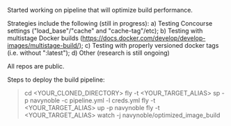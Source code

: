 Started working on pipeline that will optimize build performance. 

Strategies include the following (still in progress):
a) Testing Concourse settings ("load_base"/"cache" and "cache-tag"/etc);
b) Testing with multistage Docker builds (https://docs.docker.com/develop/develop-images/multistage-build/);
c) Testing with properly versioned docker tags (i.e. without ":latest");
d) Other (research is still ongoing)

All repos are public.

Steps to deploy the build pipeline:

> cd <YOUR_CLONED_DIRECTORY>
> fly -t <YOUR_TARGET_ALIAS> sp -p navynoble -c pipeline.yml -l creds.yml
> fly -t <YOUR_TARGET_ALIAS> up -p navynoble
> fly -t <YOUR_TARGET_ALIAS> watch -j navynoble/optimized_image_build
